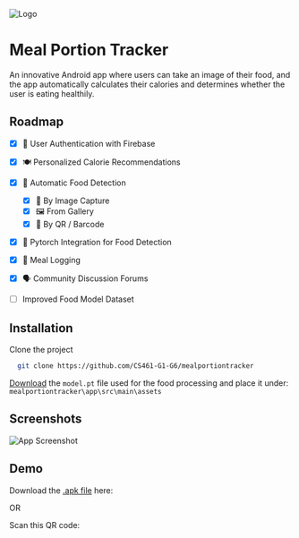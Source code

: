 
![Logo](https://imgur.com/tqWKI0J.png)


# Meal Portion Tracker

An innovative Android app where users can take an image of their food, and the app automatically calculates their calories and determines whether the user is eating healthily.





## Roadmap

- [x]   🔐  User Authentication with Firebase

- [x]   🍽️  Personalized Calorie Recommendations

- [x]   🍔  Automatic Food Detection
    - [x]   📸  By Image Capture
    - [x]   🖼️  From Gallery
    - [x]   👾  By QR / Barcode

- [x]   🤖  Pytorch Integration for Food Detection

- [x]   🍚  Meal Logging

- [x]   🗣️  Community Discussion Forums

- [ ]   Improved Food Model Dataset


## Installation

Clone the project

```bash
  git clone https://github.com/CS461-G1-G6/mealportiontracker
```

[Download](https://bit.ly/mpt-model) the `model.pt` file used for the food processing and place it under: `mealportiontracker\app\src\main\assets`


## Screenshots

![App Screenshot](https://via.placeholder.com/468x300?text=App+Screenshot+Here)


## Demo

Download the [.apk file]() here: 

OR

Scan this QR code:
